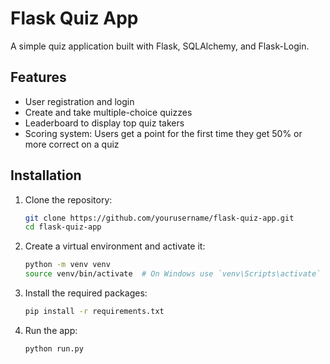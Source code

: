 # Flask Quiz App

A simple quiz application built with Flask, SQLAlchemy, and Flask-Login.

## Features

- User registration and login
- Create and take multiple-choice quizzes
- Leaderboard to display top quiz takers
- Scoring system: Users get a point for the first time they get 50% or more correct on a quiz

## Installation

1. Clone the repository:
   ```sh
   git clone https://github.com/yourusername/flask-quiz-app.git
   cd flask-quiz-app
2. Create a virtual environment and activate it:
   ```sh
   python -m venv venv
   source venv/bin/activate  # On Windows use `venv\Scripts\activate`
3. Install the required packages:
    ```sh
    pip install -r requirements.txt
4. Run the app:
    ```sh
    python run.py